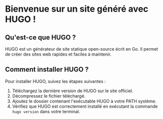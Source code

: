 # Bienvenue sur un site généré avec HUGO !

## Qu'est-ce que HUGO ?

HUGO est un générateur de site statique open-source écrit en Go. Il permet de créer des sites web rapides et faciles à maintenir.

## Comment installer HUGO ?

Pour installer HUGO, suivez les étapes suivantes :

1. Téléchargez la dernière version de HUGO sur le site officiel.
2. Décompressez le fichier téléchargé.
3. Ajoutez le dossier contenant l'exécutable HUGO à votre PATH système.
4. Vérifiez que HUGO est correctement installé en exécutant la commande `hugo version` dans votre terminal.